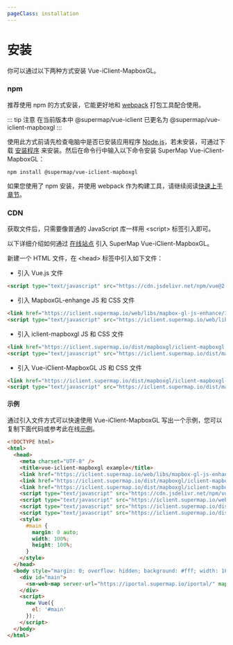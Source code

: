 ```yaml
---
pageClass: installation
---
```


# 安装

你可以通过以下两种方式安装 Vue-iClient-MapboxGL。

### npm

推荐使用 npm 的方式安装，它能更好地和 [webpack](https://webpack.js.org/) 打包工具配合使用。

::: tip 注意
在当前版本中 @supermap/vue-iclient 已更名为 @supermap/vue-iclient-mapboxgl
:::

使用此方式前请先检查电脑中是否已安装应用程序 [Node.js](https://nodejs.org/zh-cn/)，若未安装，可通过下载 [安装程序](https://nodejs.org/zh-cn/) 来安装。然后在命令行中输入以下命令安装 SuperMap Vue-iClient-MapboxGL：

```
npm install @supermap/vue-iclient-mapboxgl
```

如果您使用了 npm 安装，并使用 webpack 作为构建工具，请继续阅读[快速上手章节](./quick-start.md)。

### CDN

获取文件后，只需要像普通的 JavaScript 库一样用 &lt;script&gt; 标签引入即可。

以下详细介绍如何通过 [在线站点](https://iclient.supermap.io/) 引入 SuperMap Vue-iClient-MapboxGL。

新建一个 HTML 文件，在 &lt;head&gt; 标签中引入如下文件：

- 引入 Vue.js 文件

```html
<script type="text/javascript" src="https://cdn.jsdelivr.net/npm/vue@2.5.17/dist/vue.js"></script>
```

- 引入 MapboxGL-enhange JS 和 CSS 文件

```html
<link href="https://iclient.supermap.io/web/libs/mapbox-gl-js-enhance/1.2.0/mapbox-gl-enhance.css" rel="stylesheet" />
<script type="text/javascript" src="https://iclient.supermap.io/web/libs/mapbox-gl-js-enhance/1.2.0/mapbox-gl-enhance.js" ></script>
```

- 引入 iclient-mapboxgl JS 和 CSS 文件

```html
<link href="https://iclient.supermap.io/dist/mapboxgl/iclient-mapboxgl.min.css" rel="stylesheet" />
<script type="text/javascript" src="https://iclient.supermap.io/dist/mapboxgl/iclient-mapboxgl-es6.min.js"></script>
```

- 引入 Vue-iClient-MapboxGL JS 和 CSS 文件

```html
<link href="https://iclient.supermap.io/dist/mapboxgl/iclient-mapboxgl-vue.css" rel="stylesheet" />
<script type="text/javascript" src="https://iclient.supermap.io/dist/mapboxgl/iclient-mapboxgl-vue.min.js"></script>
```

#### 示例

通过引入文件方式可以快速使用 Vue-iClient-MapboxGL 写出一个示例，您可以复制下面代码或参考此在线[示例](https://iclient.supermap.io/examples/component/editor.html#components_webmap_vue)。

```html
<!DOCTYPE html>
<html>
  <head>
    <meta charset="UTF-8" />
    <title>vue-iclient-mapboxgl example</title>
    <link href="https://iclient.supermap.io/web/libs/mapbox-gl-js-enhance/1.2.0/mapbox-gl-enhance.css" rel="stylesheet" />
    <link href="https://iclient.supermap.io/dist/mapboxgl/iclient-mapboxgl.min.css" rel="stylesheet" />
    <link href="https://iclient.supermap.io/dist/mapboxgl/iclient-mapboxgl-vue.css" rel="stylesheet" />
    <script type="text/javascript" src="https://cdn.jsdelivr.net/npm/vue@2.5.17/dist/vue.js"></script>
    <script type="text/javascript" src="https://iclient.supermap.io/web/libs/mapbox-gl-js-enhance/1.2.0/mapbox-gl-enhance.js" ></script>
    <script type="text/javascript" src="https://iclient.supermap.io/dist/mapboxgl/iclient-mapboxgl-es6.min.js" ></script>
    <script type="text/javascript" src="https://iclient.supermap.io/dist/mapboxgl/iclient-mapboxgl-vue.min.js" ></script>
    <style>
      #main {
        margin: 0 auto;
        width: 100%;
        height: 100%;
      }
    </style>
  </head>
  <body style="margin: 0; overflow: hidden; background: #fff; width: 100%; height:100%; position: absolute; top: 0;">
    <div id="main">
      <sm-web-map server-url="https://iportal.supermap.io/iportal/" map-id="801571284"></sm-web-map>
    </div>
    <script>
      new Vue({
        el: '#main'
      });
    </script>
  </body>
</html>
```
